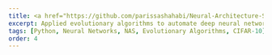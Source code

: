 ```yaml
---
title: <a href="https://github.com/parissashahabi/Neural-Architecture-Search-for-CIFAR-10-Image-Classification" target="_blank">Neural Architecture Search for CIFAR-10 Image Classification Using Evolutionary Algorithms</a>
excerpt: Applied evolutionary algorithms to automate deep neural network design for image classification. The network architecture was optimized by selecting the best feature extractor, number of hidden layers, number of neurons, and activation function from a predefined search space.
tags: [Python, Neural Networks, NAS, Evolutionary Algorithms, CIFAR-10]
order: 4
---
```

